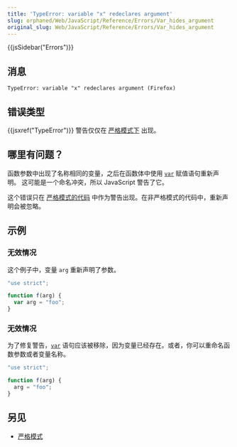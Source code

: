 ```yaml
---
title: 'TypeError: variable "x" redeclares argument'
slug: orphaned/Web/JavaScript/Reference/Errors/Var_hides_argument
original_slug: Web/JavaScript/Reference/Errors/Var_hides_argument
---
```

{{jsSidebar("Errors")}}

## 消息

```plain
TypeError: variable "x" redeclares argument (Firefox)
```

## 错误类型

{{jsxref("TypeError")}} 警告仅仅在 [严格模式下](/en-US/docs/Web/JavaScript/Reference/Strict_mode) 出现。

## 哪里有问题？

函数参数中出现了名称相同的变量，之后在函数体中使用 [`var`](/en-US/docs/Web/JavaScript/Reference/Statements/var) 赋值语句重新声明。 这可能是一个命名冲突，所以 JavaScript 警告了它。

这个错误只在 [严格模式的代码](/en-US/docs/Web/JavaScript/Reference/Strict_mode) 中作为警告出现。在非严格模式的代码中，重新声明会被忽略。

## 示例

### 无效情况

这个例子中，变量 `arg` 重新声明了参数。

```js example-bad
"use strict";

function f(arg) {
  var arg = "foo";
}
```

### 无效情况

为了修复警告，[`var`](/en-US/docs/Web/JavaScript/Reference/Statements/var) 语句应该被移除，因为变量已经存在。或者，你可以重命名函数参数或者变量名称。

```js example-good
"use strict";

function f(arg) {
  arg = "foo";
}
```

## 另见

- [严格模式](/en-US/docs/Web/JavaScript/Reference/Strict_mode)
